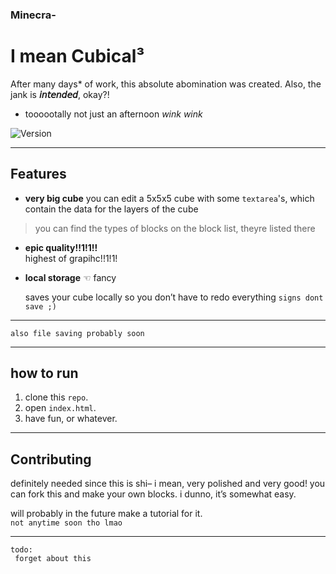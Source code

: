 ### Minecra-
# I mean Cubical³

After many days* of work, this absolute abomination was created. Also, the jank is **𝘪𝘯𝘵𝘦𝘯𝘥𝘦𝘥**, okay?!  
* toooootally not just an afternoon *wink wink*

![Version](https://img.shields.io/badge/ver-1.0-555?style=flat&color=1D1C22)

---

## Features

- **very big cube**
  you can edit a 5x5x5 cube with some `textarea`'s, which contain the data for the layers of the cube
> you can find the types of blocks on the block list, theyre listed there

- **epic quality!!1!1!!**  
  highest of grapihc!!1!1!

- **local storage** ☜ fancy
  
  saves your cube locally so you don’t have to redo everything
  `signs dont save ;)`

---

  `also file saving probably soon`

---

## how to run

1. clone this `repo`.  
2. open `index.html`.  
3. have fun, or whatever.  

---

## Contributing

definitely needed since this is shi– i mean, very polished and very good! you can fork this and make your own blocks. i dunno, it’s somewhat easy.  

will probably in the future make a tutorial for it.  
`not anytime soon tho lmao`

---

```
todo:
 forget about this
```

